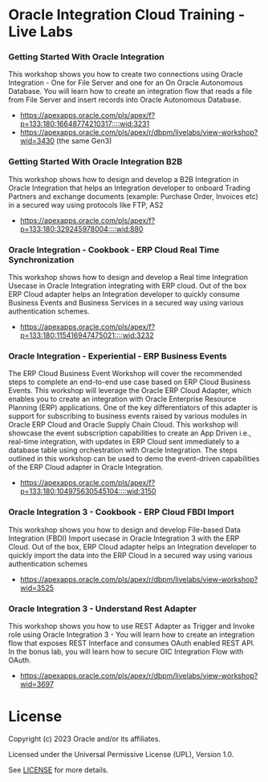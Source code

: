 # Oracle Integration Cloud Training - Live Labs


### Getting Started With Oracle Integration

This workshop shows you how to create two connections using Oracle Integration - One for File Server and one for an On Oracle Autonomous Database. You will learn how to create an integration flow that reads a file from File Server and insert records into Oracle Autonomous Database.

- https://apexapps.oracle.com/pls/apex/f?p=133:180:16648774210317::::wid:3231
- https://apexapps.oracle.com/pls/apex/r/dbpm/livelabs/view-workshop?wid=3430 (the same Gen3)

### Getting Started With Oracle Integration B2B

This workshop shows how to design and develop a B2B Integration in Oracle Integration that helps an Integration developer to onboard Trading Partners and exchange documents (example: Purchase Order, Invoices etc) in a secured way using protocols like FTP, AS2

- https://apexapps.oracle.com/pls/apex/f?p=133:180:329245978004::::wid:880

### Oracle Integration - Cookbook - ERP Cloud Real Time Synchronization

This workshop shows how to design and develop a Real time Integration Usecase in Oracle Integration integrating with ERP cloud. Out of the box ERP Cloud adapter helps an Integration developer to quickly consume Business Events and Business Services in a secured way using various authentication schemes.

- https://apexapps.oracle.com/pls/apex/f?p=133:180:115416947475021::::wid:3232

### Oracle Integration - Experiential - ERP Business Events

The ERP Cloud Business Event Workshop will cover the recommended steps to complete an end-to-end use case based on ERP Cloud Business Events. This workshop will leverage the Oracle ERP Cloud Adapter, which enables you to create an integration with Oracle Enterprise Resource Planning (ERP) applications. One of the key differentiators of this adapter is support for subscribing to business events raised by various modules in Oracle ERP Cloud and Oracle Supply Chain Cloud. This workshop will showcase the event subscription capabilities to create an App Driven i.e., real-time integration, with updates in ERP Cloud sent immediately to a database table using orchestration with Oracle Integration. The steps outlined in this workshop can be used to demo the event-driven capabilities of the ERP Cloud adapter in Oracle Integration.

- https://apexapps.oracle.com/pls/apex/f?p=133:180:104975630545104::::wid:3150

### Oracle Integration 3 - Cookbook - ERP Cloud FBDI Import

This workshop shows you how to design and develop File-based Data Integration (FBDI) Import usecase in Oracle Integration 3 with the ERP Cloud. Out of the box, ERP Cloud adapter helps an Integration developer to quickly import the data into the ERP Cloud in a secured way using various authentication schemes

- https://apexapps.oracle.com/pls/apex/r/dbpm/livelabs/view-workshop?wid=3525

### Oracle Integration 3 - Understand Rest Adapter

This workshop shows you how to use REST Adapter as Trigger and Invoke role using Oracle Integration 3 - You will learn how to create an integration flow that exposes REST Interface and consumes OAuth enabled REST API. In the bonus lab, you will learn how to secure OIC Integration Flow with OAuth.

- https://apexapps.oracle.com/pls/apex/r/dbpm/livelabs/view-workshop?wid=3697


# License

Copyright (c) 2023 Oracle and/or its affiliates.

Licensed under the Universal Permissive License (UPL), Version 1.0.

See [LICENSE](https://github.com/oracle-devrel/technology-engineering/blob/folder-structure/LICENSE) for more details.
